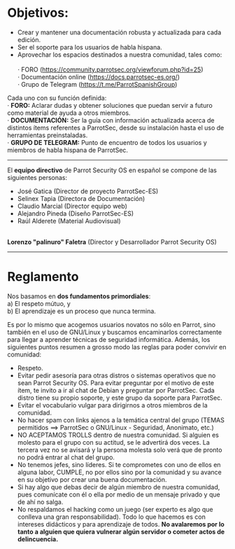 <h1>Objetivos:</h1>

- Crear y mantener una documentación robusta y actualizada para cada edición.
- Ser el soporte para los usuarios de habla hispana.
- Aprovechar los espacios destinados a nuestra comunidad, tales como:<br> 		
	· FORO (https://community.parrotsec.org/viewforum.php?id=25)<br>
	· Documentación online (https://docs.parrotsec-es.org/)<br>
	· Grupo de Telegram (https://t.me/ParrotSpanishGroup)<br>

Cada uno con su función definida:<br>
	· <b>FORO:</b> Aclarar dudas y obtener soluciones que puedan servir a
	futuro como material de ayuda a otros miembros.<br>
	· <b>DOCUMENTACIÓN:</b> Ser la guía con información actualizada acerca
	de distintos ítems referentes a ParrotSec, desde su instalación hasta
	el uso de herramientas preinstaladas.<br>
	· <b>GRUPO DE TELEGRAM:</b> Punto de encuentro de todos los usuarios y
	miembros de habla hispana de ParrotSec.
	
<hr>

El <b>equipo directivo</b> de Parrot Security OS en español se compone de las siguientes personas:
- José Gatica (Director de proyecto ParrotSec-ES)
- Selinex Tapia (Directora de Documentación)
- Claudio Marcial (Director equipo web)
- Alejandro Pineda (Diseño ParrotSec-ES)
- Raúl Alderete (Material Audiovisual)
<br>
<b>Lorenzo "palinuro" Faletra</b> (Director y Desarrollador Parrot Security OS)

<hr>

<h1>Reglamento</h1>

Nos basamos en <b>dos fundamentos primordiales</b>:<br>
a) El respeto mútuo, y<br>
b) El aprendizaje es un proceso que nunca termina.

Es por lo mismo que acogemos usuarios novatos no sólo en Parrot, sino también en el uso de GNU/Linux y buscamos encaminarlos correctamente para llegar a aprender técnicas de seguridad informática.
Además, los siguientes puntos resumen a grosso modo las reglas para poder convivir en comunidad:

- Respeto.
- Evitar pedir asesoría para otras distros o sistemas operativos que no sean Parrot Security OS. Para evitar preguntar por el motivo de este ítem, te invito a ir al chat de Debian y preguntar por ParrotSec. Cada distro tiene su propio soporte, y este grupo da soporte para ParrotSec.
- Evitar el vocabulario vulgar para dirigirnos a otros miembros de la comunidad.
- No hacer spam con links ajenos a la temática central del grupo (TEMAS permitidos ==> ParrotSec o GNU/Linux - Seguridad, Anonimato, etc.)
- NO ACEPTAMOS TROLLS dentro de nuestra comunidad. Si alguien es molesto para el grupo con su actitud, se le advertirá dos veces. La tercera vez no se avisará y la persona molesta solo verá que de pronto no podrá entrar al chat del grupo.
- No tenemos jefes, sino líderes. Si te comprometes con uno de ellos en alguna labor, CUMPLE, no por ellos sino por la comunidad y su avance en su objetivo por crear una buena documentación.
- Si hay algo que debas decir de algún miembro de nuestra comunidad, pues comunícate con él o ella por medio de un mensaje privado y que de ahí no salga.
- No respaldamos el hacking como un juego (ser experto es algo que conlleva una gran responsabilidad). Todo lo que hacemos es con intereses didácticos y para aprendizaje de todos. <b>No avalaremos por lo tanto a alguien que quiera vulnerar algún servidor o cometer actos de delincuencia.</b>

